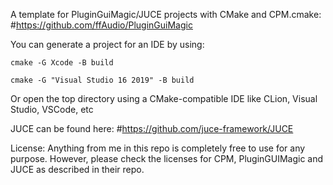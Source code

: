 A template for PluginGuiMagic/JUCE projects with CMake and CPM.cmake:
#https://github.com/ffAudio/PluginGuiMagic

You can generate a project for an IDE by using:
```
cmake -G Xcode -B build
```
```
cmake -G "Visual Studio 16 2019" -B build
```
Or open the top directory using a CMake-compatible IDE like CLion, Visual Studio, VSCode, etc


JUCE can be found here:
#https://github.com/juce-framework/JUCE

License:
Anything from me in this repo is completely free to use for any purpose. 
However, please check the licenses for CPM, PluginGUIMagic and JUCE as described in their repo. 